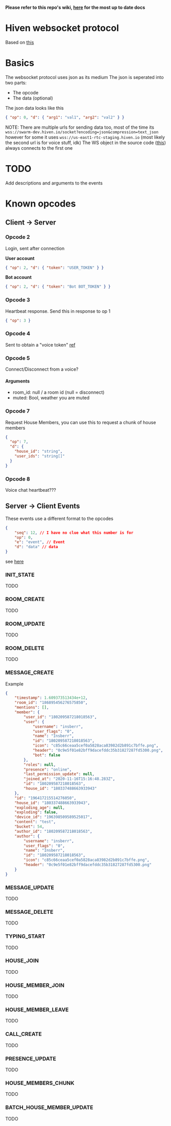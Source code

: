 **Please refer to this repo's wiki, [here](https://github.com/insberr/vhiven/wiki/Hiven-WebSocket-Docs) for the most up to date docs**



# Hiven websocket protocol
Based on [this](https://github.com/hivenapp/hiven.js/blob/master/lib/)

# Basics

The websocket protocol uses json as its medium
The json is seperated into two parts:

* The opcode
* The data (optional)

The json data looks like this
```json
{ "op": 0, "d": { "arg1": "val1", "arg2": "val2" } }
```
NOTE: There are multiple urls for sending data too, most of the time its `wss://swarm-dev.hiven.io/socket?encoding=json&compression=text_json` however for some it uses `wss://us-east1-rtc-staging.hiven.io` (most likely the second url is for voice stuff, idk)
The WS object in the source code ([this](https://github.com/hivenapp/hiven.js/blob/master/lib/Websocket/index.ts#L15)) always connects to the first one

# TODO
Add descriptions and arguments to the events

# Known opcodes

## Client -> Server

### Opcode 2
Login, sent after connection

**User account**
```json
{ "op": 2, "d": { "token": "USER_TOKEN" } }
```

**Bot account**
```json
{ "op": 2, "d": { "token": "Bot BOT_TOKEN" } }
```


### Opcode 3
Heartbeat response. Send this in response to op 1

```json
{ "op": 3 }
```


### Opcode 4
Sent to obtain a "voice token" [ref](https://github.com/hivenapp/hiven.js/blob/9095720105152b720dde799c9aa2afdc91caef92/lib/Collections/Room.ts#L110)


### Opcode 5
Connect/Disconnect from a voice? 


#### Arguments
* room_id: null / a room id (null = disconnect)
* muted: Bool, weather you are muted


### Opcode 7
Request House Members, you can use this to request a chunk of house members
```json
{
  "op": 7,
  "d": {
    "house_id": "string",
    "user_ids": "string[]"
  }
}
```


### Opcode 8
Voice chat heartbeat???


## Server -> Client Events
These events use a different format to the opcodes
```json
{
	"seq": 12, // I have no clue what this number is for
	"op": 0,
    "e": "event", // Event 
    "d": "data" // data
}
```
see [here](https://github.com/hivenapp/hiven.js/blob/master/lib/Client.ts#L85)


### INIT_STATE
TODO
### ROOM_CREATE
TODO
### ROOM_UPDATE
TODO
### ROOM_DELETE
TODO

### MESSAGE_CREATE
Example
```json
{
	"timestamp": 1.609373513434e+12,
	"room_id": "186895456276575850",
	"mentions": [],
	"member": {
		"user_id": "180209587218018563",
		"user": {
			"username": "insberr",
			"user_flags": "0",
			"name": "Insberr",
			"id": "180209587218018563",
			"icon": "c85c66ceaa5cef0a5828aca83982d2b891c7bffe.png",
			"header": "0c9e5f01e82bff9dacefddc35b31827287fd5300.png",
			"bot": false
		},
		"roles": null,
		"presence": "online",
		"last_permission_update": null,
		"joined_at": "2020-11-16T15:16:48.283Z",
		"id": "180209587218018563",
		"house_id": "180337488663933943"
	},
	"id": "196417215514276050",
	"house_id": "180337488663933943",
	"exploding_age": null,
	"exploding": false,
	"device_id": "196398509589525017",
	"content": "test",
	"bucket": 54,
	"author_id": "180209587218018563",
	"author": {
		"username": "insberr",
		"user_flags": "0",
		"name": "Insberr",
		"id": "180209587218018563",
		"icon": "c85c66ceaa5cef0a5828aca83982d2b891c7bffe.png",
		"header": "0c9e5f01e82bff9dacefddc35b31827287fd5300.png"
	}
}
```


### MESSAGE_UPDATE
TODO
### MESSAGE_DELETE
TODO
### TYPING_START
TODO
### HOUSE_JOIN
TODO
### HOUSE_MEMBER_JOIN
TODO
### HOUSE_MEMBER_LEAVE
TODO
### CALL_CREATE
TODO 
### PRESENCE_UPDATE
TODO
### HOUSE_MEMBERS_CHUNK
TODO
### BATCH_HOUSE_MEMBER_UPDATE
TODO